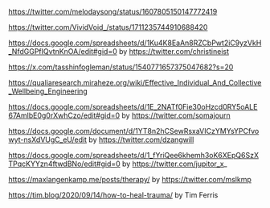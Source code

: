 
https://twitter.com/melodaysong/status/1607805150147772419

https://twitter.com/VividVoid_/status/1711235744910688420

https://docs.google.com/spreadsheets/d/1Ku4K8EaAn8RZCbPwt2iC9yzVkH_NfdGGPfIQvtnKnOA/edit#gid=0 by https://twitter.com/christineist

https://x.com/tasshinfogleman/status/1540771657375047682?s=20

https://qualiaresearch.miraheze.org/wiki/Effective_Individual_And_Collective_Wellbeing_Engineering

https://docs.google.com/spreadsheets/d/1E_2NATf0Fie30oHzcd0RY5oALE67AmlbE0g0rXwhCzo/edit#gid=0 by https://twitter.com/somajourn

https://docs.google.com/document/d/1YT8n2hCSewRsxaVICzYMYsYPCfvowyt-nsXdVUgC_eU/edit by https://twitter.com/dzangwill

https://docs.google.com/spreadsheets/d/1_fYriQee6khemh3oK6XEpQ6SzXTPqcKYYzn4ftwdBNo/edit#gid=0 by https://twitter.com/jupitor_x_

https://maxlangenkamp.me/posts/therapy/ by https://twitter.com/mslkmp

https://tim.blog/2020/09/14/how-to-heal-trauma/ by Tim Ferris

